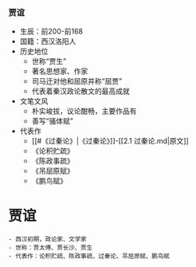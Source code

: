 ### 贾谊

- 生辰：前200-前168
- 国籍：西汉洛阳人
- 历史地位
	- 世称“贾生”
	- 著名思想家、作家
	- 司马迁对他和屈原并称“屈贾”
	- 代表着秦汉政论散文的最高成就
- 文笔文风
	- 朴实峻拔，议论酣畅，主要作品有
	- 善写“骚体赋”
- 代表作
	- [[#《过秦论》|《过秦论》]]-[[2.1 过秦论.md|原文]]
	- 《论积贮疏》
	- 《陈政事疏》
	- 《吊屈原赋》
	- 《鹏鸟赋》

# 贾谊
	- 西汉初期，政论家、文学家
	- 世称：贾太傅、贾长沙、贾生
	- 代表作：论积贮疏、陈政事疏、过秦论、吊屈原赋、鹏鸟赋